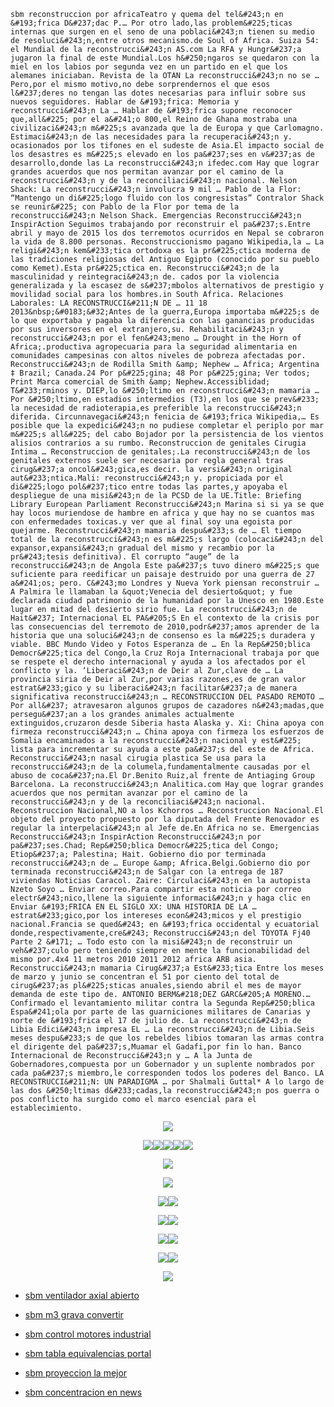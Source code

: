 
```
sbm reconstruccion por africaTeatro y quema del tel&#243;n en &#193;frica D&#237;dac P.… Por otro lado,las problem&#225;ticas internas que surgen en el seno de una poblaci&#243;n tienen su medio de resoluci&#243;n,entre otros mecanismo.de Soul of Africa. Suiza 54: el Mundial de la reconstrucci&#243;n AS.com La RFA y Hungr&#237;a jugaron la final de este Mundial.Los h&#250;ngaros se quedaron con la miel en los labios por segunda vez en un partido en el que los alemanes iniciaban. Revista de la OTAN La reconstrucci&#243;n no se … Pero,por el mismo motivo,no debe sorprendernos el que esos l&#237;deres no tengan las dotes necesarias para influir sobre sus nuevos seguidores. Hablar de &#193;frica: Memoria y reconstrucci&#243;n La … Hablar de &#193;frica supone reconocer que,all&#225; por el a&#241;o 800,el Reino de Ghana mostraba una civilizaci&#243;n m&#225;s avanzada que la de Europa y que Carlomagno. Estimaci&#243;n de las necesidades para la recuperaci&#243;n y. ocasionados por los tifones en el sudeste de Asia.El impacto social de los desastres es m&#225;s elevado en los pa&#237;ses en v&#237;as de desarrollo,donde las La reconstrucci&#243;n ifedec.com Hay que lograr grandes acuerdos que nos permitan avanzar por el camino de la reconstrucci&#243;n y de la reconciliaci&#243;n nacional. Nelson Shack: La reconstrucci&#243;n involucra 9 mil … Pablo de la Flor: “Mantengo un di&#225;logo fluido con los congresistas” Contralor Shack se reunir&#225; con Pablo de la Flor por tema de la reconstrucci&#243;n Nelson Shack. Emergencias Reconstrucci&#243;n InspirAction Seguimos trabajando por reconstruir el pa&#237;s.Entre abril y mayo de 2015 los dos terremotos ocurridos en Nepal se cobraron la vida de 8.800 personas. Reconstruccionismo pagano Wikipedia,la … La religi&#243;n kem&#233;tica ortodoxa es la pr&#225;ctica moderna de las tradiciones religiosas del Antiguo Egipto (conocido por su pueblo como Kemet).Esta pr&#225;ctica en. Reconstrucci&#243;n de la masculinidad y reintegraci&#243;n de. cados por la violencia generalizada y la escasez de s&#237;mbolos alternativos de prestigio y movilidad social para los hombres.in South Africa. Relaciones Laborales: LA RECONSTRUCCI&#211;N DE … 11 18 2013&nbsp;&#0183;&#32;Antes de la guerra,Europa importaba m&#225;s de lo que exportaba y pagaba la diferencia con las ganancias producidas por sus inversores en el extranjero,su. Rehabilitaci&#243;n y reconstrucci&#243;n por el fen&#243;meno … Drought in the Horn of Africa;.productiva agropecuaria para la seguridad alimentaria en comunidades campesinas con altos niveles de pobreza afectadas por. Reconstrucci&#243;n de Rodilla Smith &amp; Nephew … Africa; Argentina ‡ Brazil; Canada.24 Por p&#225;gina; 48 Por p&#225;gina; Ver todos; Print Marca comercial de Smith &amp; Nephew.Accessiblidad; T&#233;rminos y. DIEP,lo &#250;ltimo en reconstrucci&#243;n mamaria … Por &#250;ltimo,en estadios intermedios (T3),en los que se prev&#233; la necesidad de radioterapia,es preferible la reconstrucci&#243;n diferida. Circunnavegaci&#243;n fenicia de &#193;frica Wikipedia,… Es posible que la expedici&#243;n no pudiese completar el periplo por mar m&#225;s all&#225; del cabo Bojador por la persistencia de los vientos alisios contrarios a su rumbo. Reconstruccion de genitales Cirugia Intima … Reconstruccion de genitales;.La reconstrucci&#243;n de los genitales externos suele ser necesaria por regla general tras cirug&#237;a oncol&#243;gica,es decir. la versi&#243;n original aut&#233;ntica.Mali: reconstrucci&#243;n y. propiciada por el di&#225;logo pol&#237;tico entre todas las partes,y apoyaba el despliegue de una misi&#243;n de la PCSD de la UE.Title: Briefing Library European Parliament Reconstrucci&#243;n Marina si si ya se que hay locos muriendose de hambre en africa y que hay no se cuantos mas con enfermedades toxicas.y ver que al final soy una egoista por quejarme. Reconstrucci&#243;n mamaria despu&#233;s de … El tiempo total de la reconstrucci&#243;n es m&#225;s largo (colocaci&#243;n del expansor,expansi&#243;n gradual del mismo y recambio por la pr&#243;tesis definitiva). El corrupto “auge” de la reconstrucci&#243;n de Angola Este pa&#237;s tuvo dinero m&#225;s que suficiente para reedificar un paisaje destruido por una guerra de 27 a&#241;os; pero. C&#243;mo Londres y Nueva York piensan reconstruir … A Palmira le llamaban la &quot;Venecia del desierto&quot; y fue declarada ciudad patrimonio de la humanidad por la Unesco en 1980.Este lugar en mitad del desierto sirio fue. La reconstrucci&#243;n de Hait&#237; Internacional EL PA&#205;S En el contexto de la crisis por las consecuencias del terremoto de 2010,podr&#237;amos aprender de la historia que una soluci&#243;n de consenso es la m&#225;s duradera y viable. BBC Mundo Video y Fotos Esperanza de … En la Rep&#250;blica Democr&#225;tica del Congo,la Cruz Roja Internacional trabaja por que se respete el derecho internacional y ayuda a los afectados por el conflicto y la. ‘Liberaci&#243;n de Deir al Zur,clave de … La provincia siria de Deir al Zur,por varias razones,es de gran valor estrat&#233;gico y su liberaci&#243;n facilitar&#237;a de manera significativa reconstrucci&#243;n … RECONSTRUCCION DEL PASADO REMOTO … Por all&#237; atravesaron algunos grupos de cazadores n&#243;madas,que persegu&#237;an a los grandes animales actualmente extinguidos,cruzaron desde Siberia hasta Alaska y. Xi: China apoya con firmeza reconstrucci&#243;n … China apoya con firmeza los esfuerzos de Somalia encaminados a la reconstrucci&#243;n nacional y est&#225; lista para incrementar su ayuda a este pa&#237;s del este de Africa. Reconstrucci&#243;n nasal cirugia plastica Se usa para la reconstrucci&#243;n de la columela,fundamentalmente causadas por el abuso de coca&#237;na.El Dr.Benito Ruiz,al frente de Antiaging Group Barcelona. La reconstrucci&#243;n Analitica.com Hay que lograr grandes acuerdos que nos permitan avanzar por el camino de la reconstrucci&#243;n y de la reconciliaci&#243;n nacional. Reconstruccion Nacional,NO a los Kchorros … Reconstruccion Nacional.El objeto del proyecto propuesto por la diputada del Frente Renovador es regular la interpelaci&#243;n al Jefe de.En Africa no se. Emergencias Reconstrucci&#243;n InspirAction Reconstrucci&#243;n por pa&#237;ses.Chad; Rep&#250;blica Democr&#225;tica del Congo; Etiop&#237;a; Palestina; Hait. Gobierno dio por terminada reconstrucci&#243;n de … Europe &amp; Africa.Belgi.Gobierno dio por terminada reconstrucci&#243;n de Salgar con la entrega de 187 viviendas Noticias Caracol. Zaire: Circulaci&#243;n en la autopista Nzeto Soyo … Enviar correo.Para compartir esta noticia por correo electr&#243;nico,llene la siguiente informaci&#243;n y haga clic en Enviar &#193;FRICA EN EL SIGLO XX: UNA HISTORIA DE LA … estrat&#233;gico,por los intereses econ&#243;micos y el prestigio nacional.Francia se qued&#243; en &#193;frica occidental y ecuatorial donde,respectivamente,cre&#243; Reconstrucci&#243;n del TOYOTA Fj40 Parte 2 &#171; … Todo esto con la misi&#243;n de reconstruir un veh&#237;culo pero teniendo siempre en mente la funcionabilidad del mismo por.4x4 11 metros 2010 2011 2012 africa ARB asia. Reconstrucci&#243;n mamaria Cirug&#237;a Est&#233;tica Entre los meses de marzo y junio se concentran el 51 por ciento del total de cirug&#237;as pl&#225;sticas anuales,siendo abril el mes de mayor demanda de este tipo de. ANTONIO BERM&#218;DEZ GARC&#205;A MORENO.… Confirmado el levantamiento militar contra la Segunda Rep&#250;blica Espa&#241;ola por parte de las guarniciones militares de Canarias y norte de &#193;frica el 17 de julio de. La reconstrucci&#243;n de Libia Edici&#243;n impresa EL … La reconstrucci&#243;n de Libia.Seis meses despu&#233;s de que los rebeldes libios tomaran las armas contra el dirigente del pa&#237;s,Muamar el Gadafi,por fin lo han. Banco Internacional de Reconstrucci&#243;n y … A la Junta de Gobernadores,compuesta por un Gobernador y un suplente nombrados por cada pa&#237;s miembro,le corresponden todos los poderes del Banco. LA RECONSTRUCCI&#211;N: UN PARADIGMA … por Shalmali Guttal* A lo largo de las dos &#250;ltimas d&#233;cadas,la reconstrucci&#243;n pos guerra o pos conflicto ha surgido como el marco esencial para el establecimiento. 
```

<div align="center">

<a href="https://es-crusher.shibang-china.com/github&k=sbm+reconstruccion+por+africa"><img src="https://static.shibang-china.com/es/crusher/logo.jpg"></a>

<a href="https://es-crusher.shibang-china.com/github&k=sbm+reconstruccion+por+africa"><img src="https://static.shibang-china.com/es/crusher/index.jpg"></a><a href="https://es-crusher.shibang-china.com/material.htmlgithub&k=sbm+reconstruccion+por+africa"><img src="https://static.shibang-china.com/es/crusher/material.jpg"></a><a href="https://es-crusher.shibang-china.com/application.htmlgithub&k=sbm+reconstruccion+por+africa"><img src="https://static.shibang-china.com/es/crusher/application.jpg"></a><a href="https://es-crusher.shibang-china.com/aboutus.htmlgithub&k=sbm+reconstruccion+por+africa"><img src="https://static.shibang-china.com/es/crusher/aboutus.jpg"></a><a href="https://es-crusher.shibang-china.com/contact.htmlgithub&k=sbm+reconstruccion+por+africa"><img src="https://static.shibang-china.com/es/crusher/contact.jpg"></a>

<a href="https://es-crusher.shibang-china.com/github&k=sbm+reconstruccion+por+africa"><img src="https://static.shibang-china.com/es/crusher/banner.jpg"></a>

<a href="https://swt.shibang-china.com/github&k=sbm+reconstruccion+por+africa"><img src="https://static.shibang-china.com/es/crusher/text.jpg"></a>

<a href="https://swt.shibang-china.com/github&k=sbm+reconstruccion+por+africa"><img src="https://static.shibang-china.com/es/crusher/chat.jpg"></a><a href="https://es-crusher.shibang-china.com/contact.htmlgithub&k=sbm+reconstruccion+por+africa"><img src="https://static.shibang-china.com/es/crusher/message.jpg"></a>

<a href="https://es-crusher.shibang-china.com/products/pe.htmlgithub&k=sbm+reconstruccion+por+africa"><img src="https://static.shibang-china.com/es/crusher/pe.jpg"></a><a href="https://es-crusher.shibang-china.com/products/pf.htmlgithub&k=sbm+reconstruccion+por+africa"><img src="https://static.shibang-china.com/es/crusher/pf.jpg"></a>

<a href="https://es-crusher.shibang-china.com/products/hpt.htmlgithub&k=sbm+reconstruccion+por+africa"><img src="https://static.shibang-china.com/es/crusher/hpt.jpg"></a><a href="https://es-crusher.shibang-china.com/products/vsi.htmlgithub&k=sbm+reconstruccion+por+africa"><img src="https://static.shibang-china.com/es/crusher/vsi.jpg"></a>

<a href="https://es-crusher.shibang-china.com/products/klv.htmlgithub&k=sbm+reconstruccion+por+africa"><img src="https://static.shibang-china.com/es/crusher/klv.jpg"></a><a href="https://es-crusher.shibang-china.com/products/portable.htmlgithub&k=sbm+reconstruccion+por+africa"><img src="https://static.shibang-china.com/es/crusher/portable.jpg"></a>

<a href="https://swt.shibang-china.com/github&k=sbm+reconstruccion+por+africa"><img src="https://static.shibang-china.com/es/crusher/case.jpg"></a>

</div>


* [sbm ventilador axial abierto](sbm%20ventilador%20axial%20abierto.md)

* [sbm m3 grava convertir](sbm%20m3%20grava%20convertir.md)

* [sbm control motores industrial](sbm%20control%20motores%20industrial.md)

* [sbm tabla equivalencias portal](sbm%20tabla%20equivalencias%20portal.md)

* [sbm proyeccion la mejor](sbm%20proyeccion%20la%20mejor.md)

* [sbm concentracion en news](sbm%20concentracion%20en%20news.md)